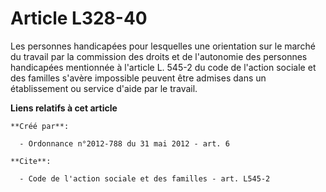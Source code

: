 # Article L328-40

Les personnes handicapées pour lesquelles une orientation sur le marché du travail par la commission des droits et de
l'autonomie des personnes handicapées mentionnée à l'article L. 545-2 du code de l'action sociale et des familles s'avère
impossible peuvent être admises dans un établissement ou service d'aide par le travail.

**Liens relatifs à cet article**

	**Créé par**:

	  - Ordonnance n°2012-788 du 31 mai 2012 - art. 6

	**Cite**:

	  - Code de l'action sociale et des familles - art. L545-2

